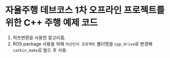 # 자율주행 데브코스 1차 오프라인 프로젝트를 위한 C++ 주행 예제 코드  
1. 허프변환을 사용한 알고리즘.  
2. ROS package 사용을 위해 `차선인식 프로젝트` 폴더명을 `cpp_drive`로 변경해 `catkin_make`로 빌드 후 사용.  
